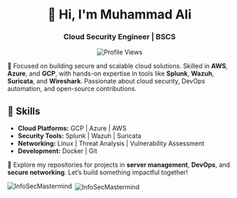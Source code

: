 <h1 align="center">👋 Hi, I'm Muhammad Ali</h1>
<h3 align="center"> Cloud Security Engineer | BSCS </h3>

<div align="center">
    <img src="https://komarev.com/ghpvc/?username=InfoSecMastermind" alt="Profile Views"/>
</div>

🌟 Focused on building secure and scalable cloud solutions. Skilled in **AWS**, **Azure**, and **GCP**, with hands-on expertise in tools like **Splunk**, **Wazuh**, **Suricata**, and **Wireshark**. Passionate about cloud security, DevOps automation, and open-source contributions.  

## 🚀 Skills  
- **Cloud Platforms:** GCP | Azure | AWS  
- **Security Tools:** Splunk | Wazuh | Suricata  
- **Networking:** Linux | Threat Analysis | Vulnerability Assessment  
- **Development:** Docker | Git  

📌 Explore my repositories for projects in **server management**, **DevOps**, and **secure networking**. Let’s build something impactful together!

<p><img align="left" src="https://github-readme-stats.vercel.app/api/top-langs?username=InfoSecMastermind&show_icons=true&locale=en&layout=compact&theme=tokyonight" alt="InfoSecMastermind" /></p>

<p>&nbsp;<img align="center" src="https://github-readme-stats.vercel.app/api?username=InfoSecMastermind&show_icons=true&locale=en&theme=tokyonight" alt="InfoSecMastermind" /></p>


